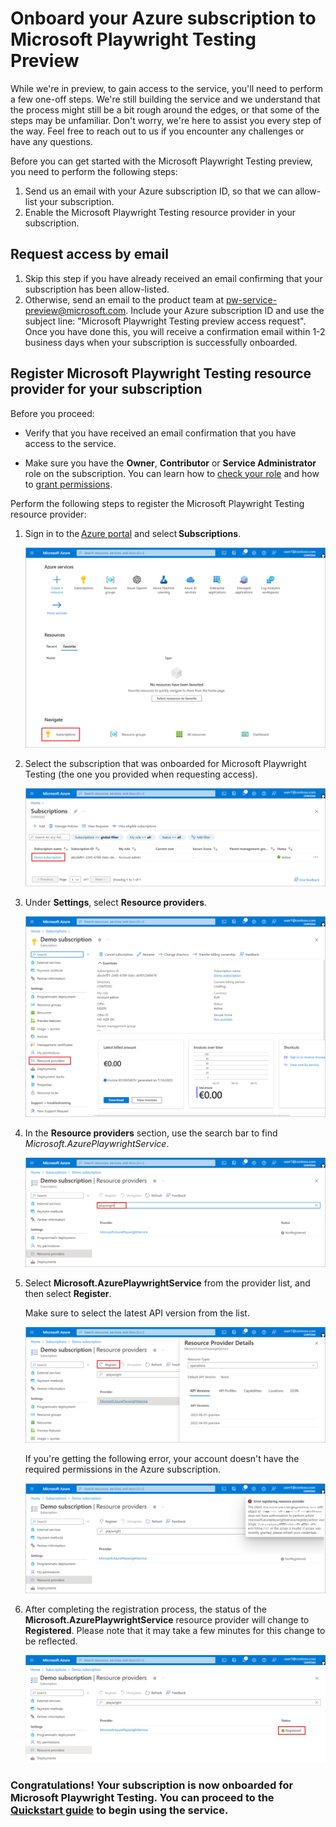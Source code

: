 # Onboard your Azure subscription to Microsoft Playwright Testing Preview

While we're in preview, to gain access to the service, you'll need to perform a few one-off steps. We're still building the service and we understand that the process might still be a bit rough around the edges, or that some of the steps may be unfamiliar. Don't worry, we're here to assist you every step of the way. Feel free to reach out to us if you encounter any challenges or have any questions.

Before you can get started with the Microsoft Playwright Testing preview, you need to perform the following steps:

1. Send us an email with your Azure subscription ID, so that we can allow-list your subscription.
1. Enable the Microsoft Playwright Testing resource provider in your subscription.

## Request access by email

1. Skip this step if you have already received an email confirming that your subscription has been allow-listed.
1. Otherwise, send an email to the product team at [pw-service-preview@microsoft.com](mailto:pw-service-preview@microsoft.com?subject=Microsoft%20Playwright%20Testing%20preview%20access%20request&body=Subscriptionid=<insert%20your%20subscription%20id>). Include your Azure subscription ID and use the subject line: "Microsoft Playwright Testing preview access request". Once you have done this, you will receive a confirmation email within 1-2 business days when your subscription is successfully onboarded. 

## Register Microsoft Playwright Testing resource provider for your subscription

Before you proceed:

- Verify that you have received an email confirmation that you have access to the service.

- Make sure you have the **Owner**, **Contributor** or **Service Administrator** role on the subscription. You can learn how to [check your role](https://learn.microsoft.com/en-us/azure/role-based-access-control/check-access) and how to [grant permissions](https://learn.microsoft.com/en-us/azure/role-based-access-control/quickstart-assign-role-user-portal).

Perform the following steps to register the Microsoft Playwright Testing resource provider:

1. Sign in to the [Azure portal](https://portal.azure.com) and select **Subscriptions**.  

    ![screenshot for how to select subscription](./media/onboarding-subscription/select-subscription.png)

1. Select the subscription that was onboarded for Microsoft Playwright Testing (the one you provided when requesting access).

    ![Screenshot to show how to select subscription](./media/onboarding-subscription/open-subscription.png)

1. Under **Settings**, select **Resource providers**.

    ![screenshot to show selection of Resource provider](./media/onboarding-subscription/slect-resource-providers.png)

1. In the **Resource providers** section, use the search bar to find *Microsoft.AzurePlaywrightService*.

    ![Screenshor for resource provider search](./media/onboarding-subscription/search-resource-provider.png)

1. Select **Microsoft.AzurePlaywrightService** from the provider list, and then select **Register**.

    Make sure to select the latest API version from the list.

    ![Screenshot for resource provider registration](./media/onboarding-subscription/select-register.png)

    If you're getting the following error, your account doesn't have the required permissions in the Azure subscription.

    ![Screenshot for error if user does not have permissions to perform resource provider registration](./media/onboarding-subscription/registration-error.png)

1. After completing the registration process, the status of the **Microsoft.AzurePlaywrightService** resource provider will change to **Registered**. Please note that it may take a few minutes for this change to be reflected.

    ![Screenshot for successful registration](./media/onboarding-subscription/resource-provider-registered.png)

### Congratulations! Your subscription is now onboarded for Microsoft Playwright Testing. You can proceed to the [Quickstart guide](./quickstart.md) to begin using the service.
